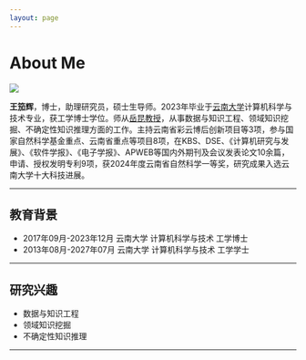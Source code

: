 ```yaml
---
layout: page
---
```


# About Me

<img src="https://bambooplus0o0.github.io/images/ICE.jpg" class="floatpic">

<!-- Here is **Jiahui Wang (王笳辉)**.<br>

I am an assistant professor at [School of Information Science](http://www.ise.ynu.edu.cn/), [Yunnan University](https://www.ynu.edu.cn/). I received my Ph.D. degree in Computer Science and Technology from the [School of Information Science](http://www.ise.ynu.edu.cn/), [Yunnan University](https://www.ynu.edu.cn/) in December 2023, working on domain knowledge mining and uncertain knowledge reasoning, supervised by [Prof. Kun Yue](http://www.ise.ynu.edu.cn/teacher/32). 


If you are interested in any aspect of me, I am always open to discussions and collaborations. Feel free to reach out to me at — **wjh@ynu.edu.cn** -->

**王笳辉**，博士，助理研究员，硕士生导师。2023年毕业于[云南大学](https://www.ynu.edu.cn/)计算机科学与技术专业，获工学博士学位。师从[岳昆教授](http://www.ise.ynu.edu.cn/teacher/32)，从事数据与知识工程、领域知识挖掘、不确定性知识推理方面的工作。主持云南省彩云博后创新项目等3项，参与国家自然科学基金重点、云南省重点等项目8项，在KBS、DSE、《计算机研究与发展》、《软件学报》、《电子学报》、APWEB等国内外期刊及会议发表论文10余篇，申请、授权发明专利9项，获2024年度云南省自然科学一等奖，研究成果入选云南大学十大科技进展。

---

## 教育背景

- 2017年09月-2023年12月  云南大学 计算机科学与技术  工学博士
- 2013年08月-2027年07月  云南大学 计算机科学与技术  工学学士

---

## 研究兴趣

- 数据与知识工程
- 领域知识挖掘
- 不确定性知识推理

---



<!-- ---

 ## Education

- 2013 - 2017 Yunnan University Computer Science and Technology PH.D

- 2017 - 2023 Yunnan University Computer Science and Technology PH.D --> 



<!-- ---

## Research Interests

- Data and Knowledge Engineering
- Domain Knowledge Mining
- Uncertain Knowledge Reasoning

--- -->

<!-- ## News and Updates

- **May 2025**：Delighted to be selected as a winner of the 2025 Cambridge-CSC Scholarship!
- **June 2024**：Very excited to be selected as [KDD UC Scholar](https://kdd2024.kdd.org/undergraduate-consortium/). See you in Spain!
- **April 2024：**Our work *BLEGuard* has been accepted to [MobiSys 2024](https://www.sigmobile.org/mobisys/2024/) as a poster paper. See you in Japan!
- **March 2024：**Happy to receive a MPhil offer from Department of Engineering at Cambridge!
- **Dec 2023：**Very excited to be selected as [AAAI UC Scholar](https://aaai.org/aaai-conference/undergraduate-consortium-program/). See you in Canada!

<br>

<blockquote class="twitter-tweet"><p lang="en" dir="ltr">Thrilled to be an AAAI-UC Scholar at <a href="https://twitter.com/hashtag/AAAI24?src=hash&amp;ref_src=twsrc%5Etfw">#AAAI24</a>, thanks to <a href="https://twitter.com/hashtag/AAAI?src=hash&amp;ref_src=twsrc%5Etfw">#AAAI</a> &amp; <a href="https://twitter.com/hashtag/GoogleExploreCSR?src=hash&amp;ref_src=twsrc%5Etfw">#GoogleExploreCSR</a> for the sponsorship. Grateful for the knowledge gained and new friendships formed.<br><br>Wonderful trip in Vancouver. Looking forward to staying connected with all.<a href="https://twitter.com/hashtag/AAAI24?src=hash&amp;ref_src=twsrc%5Etfw">#AAAI24</a> <a href="https://twitter.com/hashtag/Vancouver?src=hash&amp;ref_src=twsrc%5Etfw">#Vancouver</a> <a href="https://twitter.com/hashtag/GoogleExploreCSR?src=hash&amp;ref_src=twsrc%5Etfw">#GoogleExploreCSR</a> <a href="https://t.co/wUQUp8XlSM">pic.twitter.com/wUQUp8XlSM</a></p>&mdash; Hanlin CAI (seeking a PhD position 2025) (@lancecai2002) <a href="https://twitter.com/lancecai2002/status/1762210025173344260?ref_src=twsrc%5Etfw">February 26, 2024</a></blockquote> <script async src="https://platform.twitter.com/widgets.js" charset="utf-8"></script> -->

